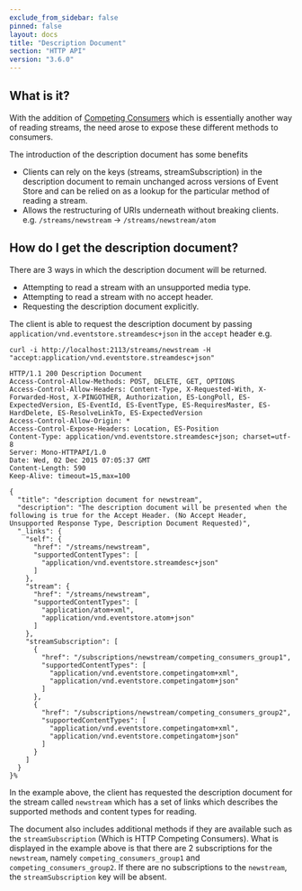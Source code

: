 ```yaml
---
exclude_from_sidebar: false
pinned: false
layout: docs
title: "Description Document"
section: "HTTP API"
version: "3.6.0"
---
```


## What is it?

With the addition of [Competing Consumers](/docs/introduction/latest/competing-consumers) which is essentially another way of reading streams, the need arose to expose these different methods to consumers.

The introduction of the description document has some benefits

- Clients can rely on the keys (streams, streamSubscription) in the description document to remain unchanged across versions of Event Store and can be relied on as a lookup for the particular method of reading a stream.
- Allows the restructuring of URIs underneath without breaking clients. e.g. `/streams/newstream` -> `/streams/newstream/atom`

## How do I get the description document?

There are 3 ways in which the description document will be returned.

- Attempting to read a stream with an unsupported media type. 
- Attempting to read a stream with no accept header.
- Requesting the description document explicitly.

The client is able to request the description document by passing `application/vnd.eventstore.streamdesc+json` in the `accept` header
e.g.

```
curl -i http://localhost:2113/streams/newstream -H "accept:application/vnd.eventstore.streamdesc+json"
```

```
HTTP/1.1 200 Description Document
Access-Control-Allow-Methods: POST, DELETE, GET, OPTIONS
Access-Control-Allow-Headers: Content-Type, X-Requested-With, X-Forwarded-Host, X-PINGOTHER, Authorization, ES-LongPoll, ES-ExpectedVersion, ES-EventId, ES-EventType, ES-RequiresMaster, ES-HardDelete, ES-ResolveLinkTo, ES-ExpectedVersion
Access-Control-Allow-Origin: *
Access-Control-Expose-Headers: Location, ES-Position
Content-Type: application/vnd.eventstore.streamdesc+json; charset=utf-8
Server: Mono-HTTPAPI/1.0
Date: Wed, 02 Dec 2015 07:05:37 GMT
Content-Length: 590
Keep-Alive: timeout=15,max=100

{
  "title": "description document for newstream",
  "description": "The description document will be presented when the following is true for the Accept Header. (No Accept Header, Unsupported Response Type, Description Document Requested)",
  "_links": {
    "self": {
      "href": "/streams/newstream",
      "supportedContentTypes": [
        "application/vnd.eventstore.streamdesc+json"
      ]
    },
    "stream": {
      "href": "/streams/newstream",
      "supportedContentTypes": [
        "application/atom+xml",
        "application/vnd.eventstore.atom+json"
      ]
    },
    "streamSubscription": [
      {
        "href": "/subscriptions/newstream/competing_consumers_group1",
        "supportedContentTypes": [
          "application/vnd.eventstore.competingatom+xml",
          "application/vnd.eventstore.competingatom+json"
        ]
      },
      {
        "href": "/subscriptions/newstream/competing_consumers_group2",
        "supportedContentTypes": [
          "application/vnd.eventstore.competingatom+xml",
          "application/vnd.eventstore.competingatom+json"
        ]
      }
    ]
  }
}%
```

In the example above, the client has requested the description document for the stream called `newstream` which has a set of links which describes the supported methods and content types for reading.

The document also includes additional methods if they are available such as the `streamSubscription` (Which is HTTP Competing Consumers). What is displayed in the example above is that there are 2 subscriptions for the `newstream`, namely `competing_consumers_group1` and `competing_consumers_group2`. If there are no subscriptions to the `newstream`, the `streamSubscription` key will be absent.